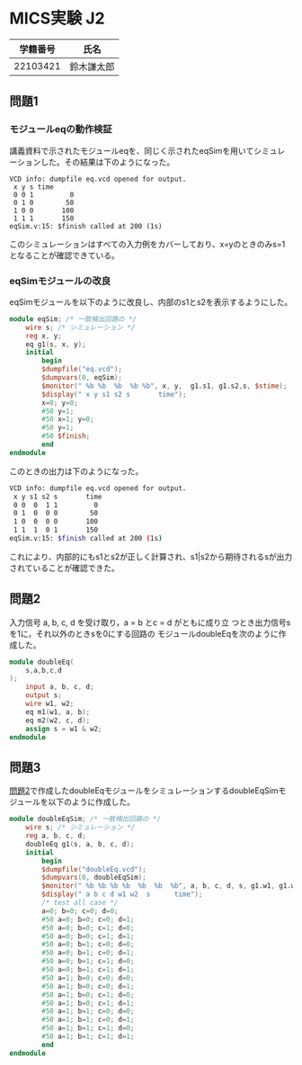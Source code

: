
# MICS実験 J2

| 学籍番号 |    氏名    |
| :------: | :--------: |
| 22103421 | 鈴木謙太郎 |

## 問題1

### モジュールeqの動作検証

講義資料で示されたモジュールeqを、同じく示されたeqSimを用いてシミュレーションした。その結果は下のようになった。

```plaintext
VCD info: dumpfile eq.vcd opened for output.
 x y s time
 0 0 1         0
 0 1 0        50
 1 0 0       100
 1 1 1       150
eqSim.v:15: $finish called at 200 (1s)
```

このシミュレーションはすべての入力例をカバーしており、x=yのときのみs=1となることが確認できている。

### eqSimモジュールの改良

eqSimモジュールを以下のように改良し、内部のs1とs2を表示するようにした。

```v
module eqSim; /* 一致検出回路の */
    wire s; /* シミュレーション */
    reg x, y;
    eq g1(s, x, y);
    initial
        begin
        $dumpfile("eq.vcd");
        $dumpvars(0, eqSim);
        $monitor(" %b %b  %b  %b %b", x, y,  g1.s1, g1.s2,s, $stime);
        $display(" x y s1 s2 s       time");
        x=0; y=0;
        #50 y=1;
        #50 x=1; y=0;
        #50 y=1;
        #50 $finish;
        end
endmodule
```

このときの出力は下のようになった。

```bash
VCD info: dumpfile eq.vcd opened for output.
 x y s1 s2 s       time
 0 0  0  1 1         0
 0 1  0  0 0        50
 1 0  0  0 0       100
 1 1  1  0 1       150
eqSim.v:15: $finish called at 200 (1s)
```

これにより、内部的にもs1とs2が正しく計算され、s1|s2から期待されるsが出力されていることが確認できた。

## 問題2

入力信号 a, b, c, d を受け取り，a = b とc = d がともに成り立
つとき出力信号sを1に，それ以外のときsを0にする回路の
モジュールdoubleEqを次のように作成した。

```v
module doubleEq(
    s,a,b,c,d
);
    input a, b, c, d;
    output s;
    wire w1, w2;
    eq m1(w1, a, b);
    eq m2(w2, c, d);
    assign s = w1 & w2;
endmodule
```

## 問題3

[問題2](#eqsimモジュールの改良)で作成したdoubleEqモジュールをシミュレーションするdoubleEqSimモジュールを以下のように作成した。

```v
module doubleEqSim; /* 一致検出回路の */
    wire s; /* シミュレーション */
    reg a, b, c, d;
    doubleEq g1(s, a, b, c, d);
    initial
        begin
        $dumpfile("doubleEq.vcd");
        $dumpvars(0, doubleEqSim);
        $monitor(" %b %b %b %b  %b  %b  %b", a, b, c, d, s, g1.w1, g1.w2, $stime);
        $display(" a b c d w1 w2  s      time");
        /* test all case */
        a=0; b=0; c=0; d=0;
        #50 a=0; b=0; c=0; d=1;
        #50 a=0; b=0; c=1; d=0;
        #50 a=0; b=0; c=1; d=1;
        #50 a=0; b=1; c=0; d=0;
        #50 a=0; b=1; c=0; d=1;
        #50 a=0; b=1; c=1; d=0;
        #50 a=0; b=1; c=1; d=1;
        #50 a=1; b=0; c=0; d=0;
        #50 a=1; b=0; c=0; d=1;
        #50 a=1; b=0; c=1; d=0;
        #50 a=1; b=0; c=1; d=1;
        #50 a=1; b=1; c=0; d=0;
        #50 a=1; b=1; c=0; d=1;
        #50 a=1; b=1; c=1; d=0;
        #50 a=1; b=1; c=1; d=1;
        end
endmodule
```
